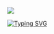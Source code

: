 <img src="https://user-images.githubusercontent.com/73097560/115834477-dbab4500-a447-11eb-908a-139a6edaec5c.gif">

[![Typing SVG](https://readme-typing-svg.herokuapp.com/?color=00C2D4&size=35&center=true&vCenter=true&width=1000&lines=Welcome+to+my+GitHub+profile!;My+name+is+Isvi+Castillo;I'm+a+Software+Development+Engineering+student)](https://git.io/typing-svg)
